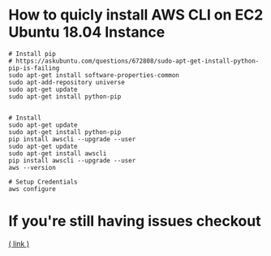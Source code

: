 # How to quicly install AWS CLI on EC2 Ubuntu 18.04 Instance

```
# Install pip  
# https://askubuntu.com/questions/672808/sudo-apt-get-install-python-pip-is-failing
sudo apt-get install software-properties-common
sudo apt-add-repository universe
sudo apt-get update
sudo apt-get install python-pip


# Install
sudo apt-get update
sudo apt-get install python-pip
pip install awscli --upgrade --user
sudo apt-get update
sudo apt-get install awscli
pip install awscli --upgrade --user
aws --version

# Setup Credentials
aws configure
```
# If you're still having issues checkout
[( link )](https://stackoverflow.com/questions/36969391/how-to-upgrade-aws-cli-to-the-latest-version)
